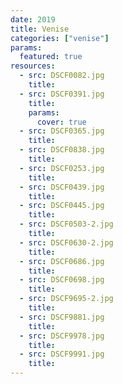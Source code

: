 ```yaml
---
date: 2019
title: Venise
categories: ["venise"]
params: 
  featured: true
resources:
  - src: DSCF0082.jpg
    title: 
  - src: DSCF0391.jpg
    title: 
    params:
      cover: true
  - src: DSCF0365.jpg
    title: 
  - src: DSCF0838.jpg
    title: 
  - src: DSCF0253.jpg
    title: 
  - src: DSCF0439.jpg
    title: 
  - src: DSCF0445.jpg
    title: 
  - src: DSCF0503-2.jpg
    title: 
  - src: DSCF0630-2.jpg
    title: 
  - src: DSCF0686.jpg
    title: 
  - src: DSCF0698.jpg
    title: 
  - src: DSCF9695-2.jpg
    title: 
  - src: DSCF9881.jpg
    title: 
  - src: DSCF9978.jpg
    title: 
  - src: DSCF9991.jpg
    title: 
---
```


